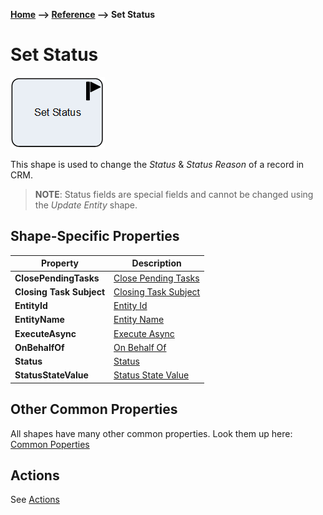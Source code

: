 __[Home](/) --> [Reference](/ref) --> Set Status__

# Set Status

![Set Status](media/SetStatus.png)

This shape is used to change the *Status* & *Status Reason* of a record in CRM.

> **NOTE**: Status fields are special fields and cannot be changed using the
*Update Entity* shape.


## Shape-Specific Properties

| Property | Description |
| -------- | ----------- |
| **ClosePendingTasks**    |[Close Pending Tasks](common/ClosePendingTasks.md)  |
| **Closing Task Subject** |[Closing Task Subject](common/ClosingTaskSubject.md) |
| **EntityId**             |[Entity Id](common/EntityId.md) |
| **EntityName**           |[Entity Name](common/EntityName.md) |
| __ExecuteAsync__         | [Execute Async](common/ExecuteAsync.md) |
| __OnBehalfOf__           |[On Behalf Of](common/OnBehalfOf.md)    |
| **Status**               |[Status](common/Status.md)  |
| **StatusStateValue**     |[Status State Value](common/StatusStateValue.md)  |

## Other Common Properties
All shapes have many other common properties. Look them up here: [Common Poperties](common/README.md)

## Actions
See [Actions](common/Actions.md)
